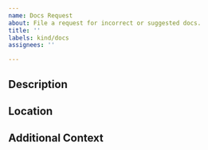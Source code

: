 ```yaml
---
name: Docs Request
about: File a request for incorrect or suggested docs.
title: ''
labels: kind/docs
assignees: ''

---
```


## Description

<!-- Please add a detailed description of the issue or suggestion -->

## Location

<!-- If this is related to an existing page, please include a link to the current page so we can make sure we know where to look -->

## Additional Context

<!-- Any additional context that would be useful -->
